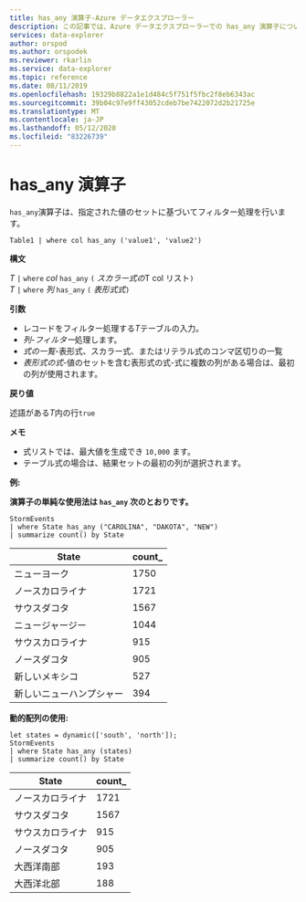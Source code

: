 ```yaml
---
title: has_any 演算子-Azure データエクスプローラー
description: この記事では、Azure データエクスプローラーでの has_any 演算子について説明します。
services: data-explorer
author: orspod
ms.author: orspodek
ms.reviewer: rkarlin
ms.service: data-explorer
ms.topic: reference
ms.date: 08/11/2019
ms.openlocfilehash: 19329b8822a1e1d484c5f751f5fbc2f8eb6343ac
ms.sourcegitcommit: 39b04c97e9ff43052cdeb7be7422072d2b21725e
ms.translationtype: MT
ms.contentlocale: ja-JP
ms.lasthandoff: 05/12/2020
ms.locfileid: "83226739"
---
```

# <a name="has_any-operator"></a>has_any 演算子

`has_any`演算子は、指定された値のセットに基づいてフィルター処理を行います。

```kusto
Table1 | where col has_any ('value1', 'value2')
```

**構文**

*T* `|` `where` *col* `has_any` `(` *スカラー式の*T col リスト`)`   
*T* `|` `where` *列* `has_any` `(` *表形式式*`)`   
 
**引数**

* レコードをフィルター処理する*T*テーブルの入力。
* *列-フィルター*処理します。
* *式の一覧*-表形式、スカラー式、またはリテラル式のコンマ区切りの一覧  
* *表形式の式*-値のセットを含む表形式の式-式に複数の列がある場合は、最初の列が使用されます。

**戻り値**

述語がある*T*内の行`true`

**メモ**

* 式リストでは、最大値を生成でき `10,000` ます。    
* テーブル式の場合は、結果セットの最初の列が選択されます。   

**例:**  

**演算子の単純な使用法は `has_any` 次のとおりです。**  

<!-- csl: https://help.kusto.windows.net/Samples -->
```kusto
StormEvents 
| where State has_any ("CAROLINA", "DAKOTA", "NEW") 
| summarize count() by State
```

|State|count_|
|---|---|
|ニューヨーク|1750|
|ノースカロライナ|1721|
|サウスダコタ|1567|
|ニュージャージー|1044|
|サウスカロライナ|915|
|ノースダコタ|905|
|新しいメキシコ|527|
|新しいニューハンプシャー|394|


**動的配列の使用:**

<!-- csl: https://help.kusto.windows.net/Samples -->
```kusto
let states = dynamic(['south', 'north']);
StormEvents 
| where State has_any (states)
| summarize count() by State
```

|State|count_|
|---|---|
|ノースカロライナ|1721|
|サウスダコタ|1567|
|サウスカロライナ|915|
|ノースダコタ|905|
|大西洋南部|193|
|大西洋北部|188|
